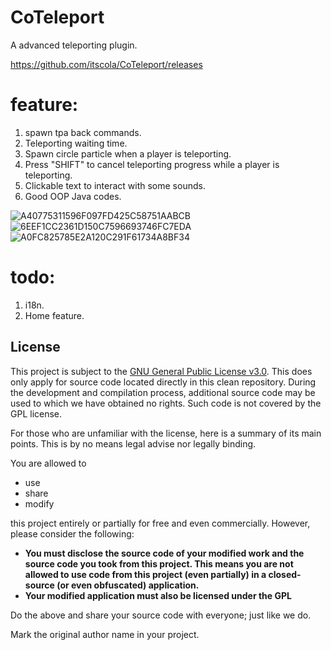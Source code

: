 # CoTeleport
A advanced teleporting plugin.

https://github.com/itscola/CoTeleport/releases

# feature:
1. spawn tpa back commands.
2. Teleporting waiting time.
3. Spawn circle particle when a player is teleporting.
4. Press "SHIFT" to cancel teleporting progress while a player is teleporting.
5. Clickable text to interact with some sounds.
6. Good OOP Java codes.


![A40775311596F097FD425C58751AABCB](https://user-images.githubusercontent.com/47351250/159409938-19e3c7e9-2c06-461a-9324-c9a71a7ba41c.png)
![6EEF1CC2361D150C7596693746FC7EDA](https://user-images.githubusercontent.com/47351250/159409945-d06e811f-3962-4a5d-be77-7ba74bd84a96.png)
![A0FC825785E2A120C291F61734A8BF34](https://user-images.githubusercontent.com/47351250/159409948-d33275e6-f546-49b5-b750-9571144fd4d3.png)

# todo:
1. i18n.
2. Home feature.

## License
This project is subject to the [GNU General Public License v3.0](LICENSE). This does only apply for source code located directly in this clean repository. During the development and compilation process, additional source code may be used to which we have obtained no rights. Such code is not covered by the GPL license.

For those who are unfamiliar with the license, here is a summary of its main points. This is by no means legal advise nor legally binding.

You are allowed to
- use
- share
- modify

this project entirely or partially for free and even commercially. However, please consider the following:

- **You must disclose the source code of your modified work and the source code you took from this project. This means you are not allowed to use code from this project (even partially) in a closed-source (or even obfuscated) application.**
- **Your modified application must also be licensed under the GPL** 

Do the above and share your source code with everyone; just like we do.

Mark the original author name in your project.
